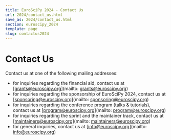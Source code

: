 ```yaml
---
title: EuroSciPy 2024 - Contact Us
url: 2024/contact_us.html
save_as: 2024/contact_us.html
section: euroscipy_2024
template: page
slug: contactus2024
---
```


# Contact Us

Contact us at one of the following mailing addresses:

- for inquiries regarding the financial aid, contact us at [grants@euroscipy.org](mailto: grants@euroscipy.org)
- for inquiries regarding the sponsorship of EuroSciPy 2024, contact us at [sponsoring@euroscipy.org](mailto: sponsoring@euroscipy.org)
- for inquiries regarding the conference program (talks & tutorials), contact us at [program@euroscipy.org](mailto: program@euroscipy.org)
- for inquiries regarding the sprint and the maintainer track, contact us at [maintainers@euroscipy.org](mailto: maintainers@euroscipy.org)
- for general inquiries, contact us at [info@euroscipy.org](mailto: info@euroscipy.org)
